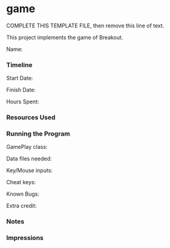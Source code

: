 game
====

COMPLETE THIS TEMPLATE FILE, then remove this line of text.

This project implements the game of Breakout.

Name: 

### Timeline

Start Date: 

Finish Date: 

Hours Spent:

### Resources Used


### Running the Program

GamePlay class:

Data files needed: 

Key/Mouse inputs:

Cheat keys:

Known Bugs:

Extra credit:


### Notes


### Impressions

